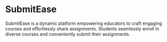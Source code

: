 # SubmitEase

SubmitEase is a dynamic platform empowering educators to craft engaging courses and effortlessly share assignments. Students seamlessly enroll in diverse courses and conveniently submit their assignments.

